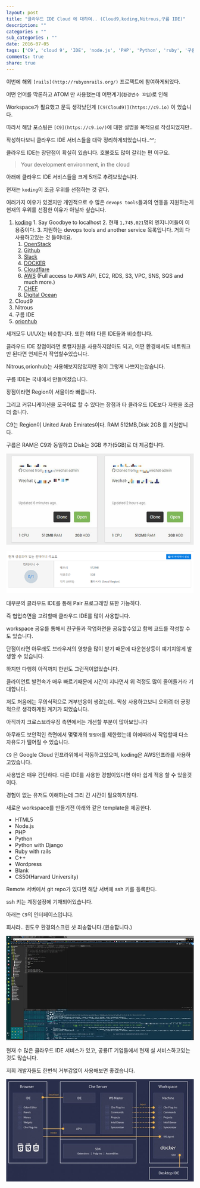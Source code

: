```yaml
---
layout: post
title: "클라우드 IDE Cloud 에 대하여.. (Cloud9,koding,Nitrous,구름 IDE)"
description: ""
categories : ""
sub_categories : ""
date: 2016-07-05
tags: ['C9', 'cloud 9', 'IDE', 'node.js', 'PHP', 'Python', 'ruby', '구름', '구름 IDE', '무료 클라우드', '클라우드 IDE']
comments: true
share: true
---
```


이번에 해외 `[rails](http://rubyonrails.org/)` 프로젝트에 참여하게되었다.

어떤 언어를 막론하고 ATOM 만 사용했는데 어떤계기(`환경변수 꼬임`)로 인해

Workspace가 필요했고 문득 생각났던게 `[C9(Cloud9)](https://c9.io)` 이 었습니다.

따라서 해당 포스팅은 `[C9](https://c9.io/)`에 대한 설명을 목적으로 작성되었지만..

작성하다보니 클라우드 IDE 서비스들을 대략 정리하게되었습니다..^^;

클라우드 IDE는 장단점이 확실히 있습니다. 호불호도 많이 갈리는 편 이구요.

  

> Your development environment, in the cloud

>

>  

  

아래에 클라우드 IDE 서비스들을 크게 5개로 추려보았습니다.

현재는 `koding`이 조금 우위를 선점하는 것 같다.

여러가지 이유가 있겠지만 개인적으로 수 많은 `devops tools`들과의 연동을 지원하는게 현재의 우위를 선점한 이유가 아닐까 싶습니다.

  

  1. [koding](http://www.koding.com/)
    1. Say Goodbye to localhost
    2. 현재 `1,745,021`명의 엔지니어들이 이용중이다.
    3. 지원하는 devops tools and another service 목록입니다. 거의 다 사용하고있는 것 들이네요.
      1. [OpenStack](https://www.openstack.org/)
      2. [Github](https://github.com/)
      3. [Slack](https://slack.com)
      4. [DOCKER](https://www.docker.com/)
      5. [Cloudflare](https://www.cloudflare.com/)
      6. [AWS](http://aws.amazon.com/ko/) (Full access to AWS API, EC2, RDS, S3, VPC, SNS, SQS and much more.)
      7. [CHEF](https://www.chef.io/solutions/devops/)
      8. [Digital Ocean](https://www.digitalocean.com/)
  2. Cloud9
  3. Nitrous
  4. 구름 IDE
  5. [orionhub](https://orionhub.org/mixloginstatic/landing.html?redirect=https%3A%2F%2Forionhub.org%2F&key=FORMOAuthUser)

세개모두 UI/UX는 비슷합니다. 또한 여타 다른 IDE들과 비슷합니다.

클라우드 IDE 장점이라면 로컬자원을 사용하지않아도 되고, 어떤 환경에서도 네트워크만 된다면 언제든지 작업할수있습니다.

  

Nitrous,orionhub는 사용해보지않았지만 평이 그렇게 나쁘지는않습니다.

구름 IDE는 국내에서 만들어졌습니다.

  

장점이라면 Region이 서울이라 빠릅니다.

그리고 커뮤니케이션을 모국어로 할 수 있다는 장점과 타 클라우드 IDE보다 자원을 조금 더 줍니다.

C9는 Region이 United Arab Emirates이다. RAM 512MB,Disk 2GB 를 지원합니다.

구름은 RAM은 C9과 동일하고 Disk는 3GB 추가(5GB)로 더 제공합니다.

  

  

![](/assets/images/posts/680/2609BB41577B2C8E30524A.JPEG)

  

![](/assets/images/posts/680/246C343D577B2C23246AD5.PNG)

  

  

대부분의 클라우드 IDE를 통해 Pair 프로그래밍 또한 가능하다.

즉 협업측면을 고려할때 클라우드 IDE를 많이 사용합니다.

workspace 공유를 통해서 친구들과 작업화면을 공유할수있고 함께 코드를 작성할 수 도 있습니다.

  

단점이라면 아무래도 브라우저의 영향을 많이 받기 때문에 다운현상등이 예기치않게 발생할 수 있습니다.

하지만 다행히 아직까지 한번도 그런적이없었습니다.

클라이언트 발전속가 매우 빠르기때문에 시간이 지나면서 위 걱정도 많이 줄어들거라 기대합니다.

저도 처음에는 무의식적으로 거부반응이 생겼는데.. 막상 사용하고보니 오히려 더 긍정적으로 생각하게된 계기가 되었습니다.

  

아직까지 크로스브라우징 측면에서는 개선할 부분이 많아보입니다

아무래도 보안적인 측면에서 몇몇개의 `명령어`를 제한했는데 이에따라서 작업할때 다소 자유도가 떨어질 수 있습니다.

  

`C9` 은 Google Cloud 인프라위에서 작동하고있으며, koding은 AWS인프라를 사용하고있습니다.

사용법은 매우 간단하다. 다른 IDE를 사용한 경험이있다면 아마 쉽게 적응 할 수 있을것이다.

경험이 없는 유저도 이해하는데 그리 긴 시간이 필요하지않다.

  

새로운 workspace를 만들기전 아래와 같은 template을 제공한다.

  * HTML5
  * Node.js
  * PHP
  * Python
  * Python with Django
  * Ruby with rails
  * C++
  * Wordpress
  * Blank
  * CS50(Harvard University)

  

Remote 서버에서 git repo가 있다면 해당 서버에 ssh 키를 등록한다.

ssh 키는 계정설정에 기재되어있습니다.

  

아래는 `C9`의 인터페이스입니다.

회사라.. 윈도우 환경의스크린 샷 죄송합니다.(윈송합니다.)

  

  

![](/assets/images/posts/680/24645F40577B29940865E7.JPEG)

  

  

  

현재 수 많은 클라우드 IDE 서비스가 있고, 공룡IT 기업들에서 현재 실 서비스하고있는 것도 많습니다.

저희 개발자들도 한번씩 거부감없이 사용해보면 좋겠습니다.

  

![](/assets/images/posts/680/2669BE36577B2FDB1CB0D6.JPEG)

  

  

